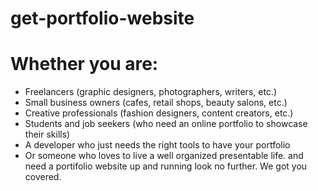# get-portfolio-website

# Whether you are:
- Freelancers (graphic designers, photographers, writers, etc.)
- Small business owners (cafes, retail shops, beauty salons, etc.)
- Creative professionals (fashion designers, content creators, etc.)
- Students and job seekers (who need an online portfolio to showcase their skills)
- A developer who just needs the right tools to have your portfolio
- Or someone who loves to live a well organized presentable life.
and need a portifolio website up and running look no further. We got you covered.

